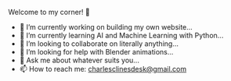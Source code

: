 Welcome to my corner! 👋

- 🔭 I’m currently working on building my own website...
- 🌱 I’m currently learning AI and Machine Learning with Python...
- 👯 I’m looking to collaborate on literally anything...
- 🤔 I’m looking for help with Blender animations...
- 💬 Ask me about whatever suits you...
- 📫 How to reach me: charlesclinesdesk@gmail.com


